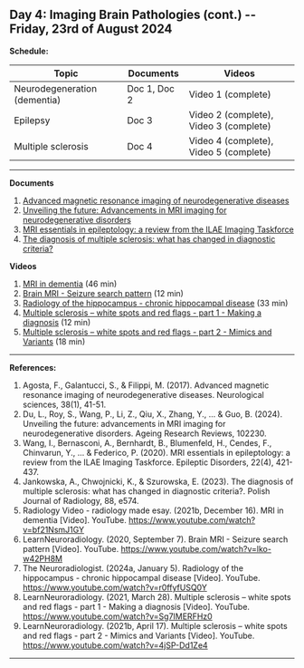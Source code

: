 **Day 4: Imaging Brain Pathologies (cont.) -- Friday, 23rd of August 2024**
-------------------

**Schedule:**

|     Topic     |   Documents    |    Videos    |
| ------------- | ------------- | ------------- | 
|   Neurodegeneration (dementia)  |   Doc 1, Doc 2    |    Video 1 (complete) |
|   Epilepsy   |    Doc 3      |    Video 2 (complete), Video 3 (complete) |
|   Multiple sclerosis   |    Doc 4      |    Video 4 (complete), Video 5 (complete) |

----------------------------
**Documents** 
1. [Advanced magnetic resonance imaging of neurodegenerative diseases](https://rdcu.be/dQ3IX)
2. [Unveiling the future: Advancements in MRI imaging for neurodegenerative disorders](https://pubmed.ncbi.nlm.nih.gov/38364912/)
3. [MRI essentials in epileptology: a review from the ILAE Imaging Taskforce](https://pubmed.ncbi.nlm.nih.gov/32763869/)
4. [The diagnosis of multiple sclerosis: what has changed in diagnostic criteria?](https://www.ncbi.nlm.nih.gov/pmc/articles/PMC10867947/)

**Videos** 

1. [MRI in dementia](https://www.youtube.com/watch?v=bf21NsmJ1GY&t=1978s) (46 min)
2. [Brain MRI - Seizure search pattern](https://www.youtube.com/watch?v=lko-w42PH8M) (12 min)
3. [Radiology of the hippocampus - chronic hippocampal disease](https://www.youtube.com/watch?v=r0ffyfUSQ0Y&t=214s) (33 min)
4. [Multiple sclerosis – white spots and red flags - part 1 - Making a diagnosis](https://www.youtube.com/watch?v=Sg7IMERFHz0) (12 min)
5. [Multiple sclerosis – white spots and red flags - part 2 - Mimics and Variants](https://www.youtube.com/watch?v=4jSP-Dd1Ze4) (18 min)

   
<!--- Commenting --->

----------------------------
**References:**
1.  Agosta, F., Galantucci, S., & Filippi, M. (2017). Advanced magnetic resonance imaging of neurodegenerative diseases. Neurological sciences, 38(1), 41-51.
2.  Du, L., Roy, S., Wang, P., Li, Z., Qiu, X., Zhang, Y., ... & Guo, B. (2024). Unveiling the future: advancements in MRI imaging for neurodegenerative disorders. Ageing Research Reviews, 102230.
3.  Wang, I., Bernasconi, A., Bernhardt, B., Blumenfeld, H., Cendes, F., Chinvarun, Y., ... & Federico, P. (2020). MRI essentials in epileptology: a review from the ILAE Imaging Taskforce. Epileptic Disorders, 22(4), 421-437.
4.  Jankowska, A., Chwojnicki, K., & Szurowska, E. (2023). The diagnosis of multiple sclerosis: what has changed in diagnostic criteria?. Polish Journal of Radiology, 88, e574.
5.  Radiology Video - radiology made esay. (2021b, December 16). MRI in dementia [Video]. YouTube. https://www.youtube.com/watch?v=bf21NsmJ1GY
6.  LearnNeuroradiology. (2020, September 7). Brain MRI - Seizure search pattern [Video]. YouTube. https://www.youtube.com/watch?v=lko-w42PH8M
7.  The Neuroradiologist. (2024a, January 5). Radiology of the hippocampus - chronic hippocampal disease [Video]. YouTube. https://www.youtube.com/watch?v=r0ffyfUSQ0Y
8.  LearnNeuroradiology. (2021, March 28). Multiple sclerosis – white spots and red flags - part 1 - Making a diagnosis [Video]. YouTube. https://www.youtube.com/watch?v=Sg7IMERFHz0
9.  LearnNeuroradiology. (2021b, April 17). Multiple sclerosis – white spots and red flags - part 2 - Mimics and Variants [Video]. YouTube. https://www.youtube.com/watch?v=4jSP-Dd1Ze4

   
----------------------------



<!--- Name, " " Youtube, uploaded by   , date, link. 

Use Scribbr for youtuebe citation generations (APA 7)  --->
